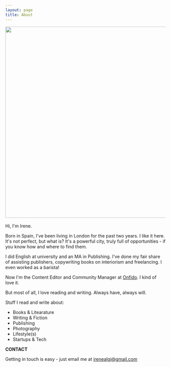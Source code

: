 ```yaml
---
layout: page
title: About
---
```


<center><img src="https://c2.staticflickr.com/4/3685/20202807142_a8520720eb_b.jpg" width="600"/></center>

<br/>
Hi, I'm Irene. 

Born in Spain, I've been living in London for the past two years. I like it here. It's not perfect, but what is? It's a powerful city, truly full of opportunities - if you know how and where to find them.

I did English at university and an MA in Publishing. I've done my fair share of assisting publishers, copywriting books on interiorism and freelancing. I even worked as a barista!  

Now I'm the Content Editor and Community Manager at <a href="https://onfido.com/" target="_blank">Onfido</a>. I kind of love it.

But most of all, I love reading and writing. Always have, always will. 

Stuff I read and write about:

- Books & Litearature
- Writing & Fiction
- Publishing
- Photography
- Lifestyle(s)
- Startups & Tech 


**CONTACT**

Getting in touch is easy - just email me at irenealgi@gmail.com

